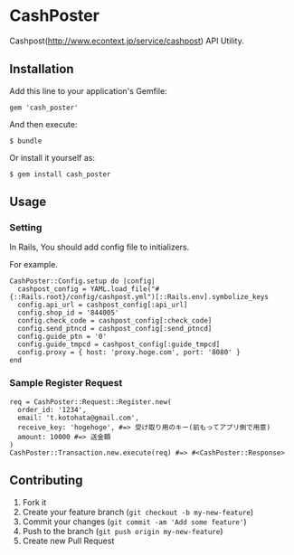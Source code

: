 # CashPoster

Cashpost(http://www.econtext.jp/service/cashpost) API Utility.

## Installation

Add this line to your application's Gemfile:

    gem 'cash_poster'

And then execute:

    $ bundle

Or install it yourself as:

    $ gem install cash_poster

## Usage

### Setting
In Rails, You should add config file to initializers.

For example.

```
CashPoster::Config.setup do |config|
  cashpost_config = YAML.load_file("#{::Rails.root}/config/cashpost.yml")[::Rails.env].symbolize_keys
  config.api_url = cashpost_config[:api_url]
  config.shop_id = '844005'
  config.check_code = cashpost_config[:check_code]
  config.send_ptncd = cashpost_config[:send_ptncd]
  config.guide_ptn = '0'
  config.guide_tmpcd = cashpost_config[:guide_tmpcd]
  config.proxy = { host: 'proxy.hoge.com', port: '8080' }
end

```

### Sample Register Request

```
req = CashPoster::Request::Register.new(
  order_id: '1234',
  email: 't.kotohata@gmail.com',
  receive_key: 'hogehoge', #=> 受け取り用のキー(前もってアプリ側で用意)
  amount: 10000 #=> 送金額
)
CashPoster::Transaction.new.execute(req) #=> #<CashPoster::Response>
```


## Contributing

1. Fork it
2. Create your feature branch (`git checkout -b my-new-feature`)
3. Commit your changes (`git commit -am 'Add some feature'`)
4. Push to the branch (`git push origin my-new-feature`)
5. Create new Pull Request

